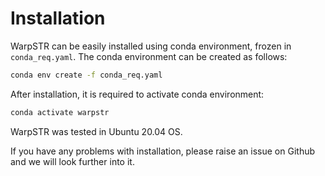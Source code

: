 # Installation

WarpSTR can be easily installed using conda environment, frozen in `conda_req.yaml`. The conda environment can be created as follows:

```bash
conda env create -f conda_req.yaml
```

After installation, it is required to activate conda environment:

```bash
conda activate warpstr
```

WarpSTR was tested in Ubuntu 20.04 OS.

If you have any problems with installation, please raise an issue on Github and we will look further into it.
